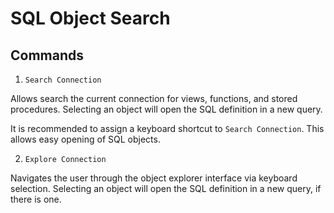 # SQL Object Search

## Commands

1. `Search Connection`

Allows search the current connection for views, functions, and stored procedures. Selecting an object will open the SQL definition in a new query.

It is recommended to assign a keyboard shortcut to `Search Connection`. This allows easy opening of SQL objects.

2. `Explore Connection`

Navigates the user through the object explorer interface via keyboard selection. Selecting an object will open the SQL definition in a new query, if there is one.

